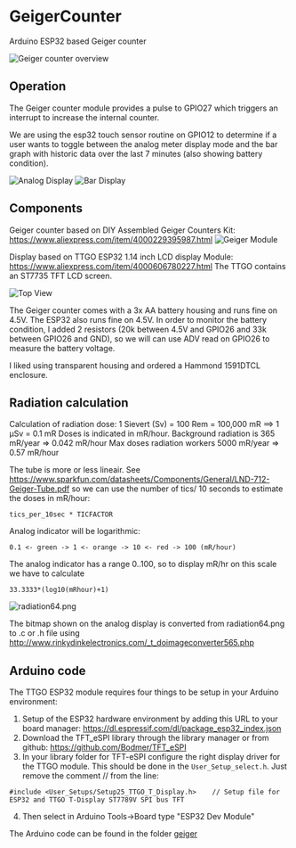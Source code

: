 # GeigerCounter
Arduino ESP32 based Geiger counter

![Geiger counter overview](img/Overview.jpeg?raw=true "Geiger counter overview")

## Operation
The Geiger counter module provides a pulse to GPIO27 which triggers an interrupt to increase the internal counter.
 
We are using the esp32 touch sensor routine on GPIO12 to determine if a user wants to toggle between the
analog meter display mode and the bar graph with historic data over the last 7 minutes (also showing battery condition).

![Analog Display](img/AnalogDisplay.jpeg?raw=true "Analog Display")
![Bar Display](img/BarDisplay.jpeg?raw=true "Bar Display")

## Components
Geiger counter based on DIY Assembled Geiger Counters Kit: https://www.aliexpress.com/item/4000229395987.html
![Geiger Module](img/GeigerModule.jpeg?raw=true "Geiger Module")

Display based on TTGO ESP32 1.14 inch LCD display Module:  https://www.aliexpress.com/item/4000606780227.html
The TTGO contains an ST7735 TFT LCD screen.

![Top View](img/TopView.jpeg?raw=true "Top View")

The Geiger counter comes with a 3x AA battery housing and runs fine on 4.5V. The ESP32 also runs fine on 4.5V. 
In order to monitor the battery condition, I added 2 resistors (20k between 4.5V and GPIO26 and 33k between GPIO26 and GND), so we will can use ADV read on GPIO26 to measure the battery voltage.

I liked using transparent housing and ordered a Hammond 1591DTCL enclosure.

## Radiation calculation
Calculation of radiation dose: 1 Sievert (Sv) = 100 Rem = 100,000 mR ==> 1 μSv = 0.1 mR
Doses is indicated in mR/hour.
Background radiation is 365 mR/year => 0.042 mR/hour
Max doses radiation workers 5000 mR/year => 0.57 mR/hour

The tube is more or less lineair. See https://www.sparkfun.com/datasheets/Components/General/LND-712-Geiger-Tube.pdf so we can use the number of tics/ 10 seconds to estimate the doses in mR/hour:

```tics_per_10sec * TICFACTOR```

Analog indicator will be logarithmic: 

```0.1 <- green -> 1 <- orange -> 10 <- red -> 100 (mR/hour)```

The analog indicator has a range 0..100, so to display mR/hr on this scale we have to calculate

```33.3333*(log10(mRhour)+1)```

![radiation64.png](img/radiation64.png?raw=true)

The bitmap shown on the analog display is converted from radiation64.png to .c or .h file using
http://www.rinkydinkelectronics.com/_t_doimageconverter565.php

## Arduino code
The TTGO ESP32 module requires four things to be setup in your Arduino environment:
1. Setup of the ESP32 hardware environment by adding this URL to your board manager: https://dl.espressif.com/dl/package_esp32_index.json
2. Download the TFT_eSPI library through the library manager or from github: https://github.com/Bodmer/TFT_eSPI
3. In your library folder for TFT-eSPI configure the right display driver for the TTGO module. This should be done in the ```User_Setup_select.h```. Just remove the comment // from the line:

```#include <User_Setups/Setup25_TTGO_T_Display.h>    // Setup file for ESP32 and TTGO T-Display ST7789V SPI bus TFT```

4. Then select in Arduino Tools->Board type "ESP32 Dev Module"  

The Arduino code can be found in the folder [geiger](geiger)
